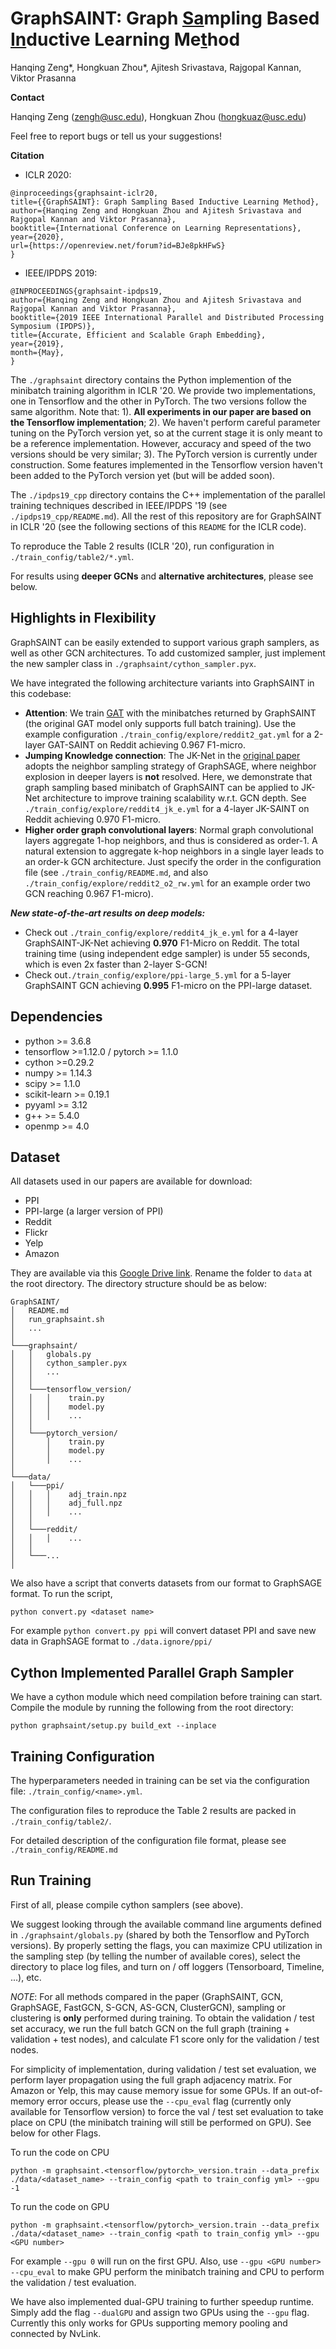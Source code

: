 # GraphSAINT: Graph <u>Sa</u>mpling Based <u>In</u>ductive Learning Me<u>t</u>hod

Hanqing Zeng*, Hongkuan Zhou*, Ajitesh Srivastava, Rajgopal Kannan, Viktor Prasanna

**Contact** 

Hanqing Zeng (zengh@usc.edu), Hongkuan Zhou (hongkuaz@usc.edu)

Feel free to report bugs or tell us your suggestions!

**Citation**

* ICLR 2020:

```
@inproceedings{graphsaint-iclr20,
title={{GraphSAINT}: Graph Sampling Based Inductive Learning Method},
author={Hanqing Zeng and Hongkuan Zhou and Ajitesh Srivastava and Rajgopal Kannan and Viktor Prasanna},
booktitle={International Conference on Learning Representations},
year={2020},
url={https://openreview.net/forum?id=BJe8pkHFwS}
}
```

* IEEE/IPDPS 2019:

```
@INPROCEEDINGS{graphsaint-ipdps19,
author={Hanqing Zeng and Hongkuan Zhou and Ajitesh Srivastava and Rajgopal Kannan and Viktor Prasanna},
booktitle={2019 IEEE International Parallel and Distributed Processing Symposium (IPDPS)},
title={Accurate, Efficient and Scalable Graph Embedding},
year={2019},
month={May},
}
```

The `./graphsaint` directory contains the Python implemention of the minibatch training algorithm in ICLR '20. We provide two implementations, one in Tensorflow and the other in PyTorch. The two versions follow the same algorithm. Note that: 1). **All experiments in our paper are based on the Tensorflow implementation**; 2). We haven't perform careful parameter tuning on the PyTorch version yet, so at the current stage it is only meant to be a reference implementation. However, accuracy and speed of the two versions should be very similar; 3). The PyTorch version is currently under construction. Some features implemented in the Tensorflow version haven't been added to the PyTorch version yet (but will be added soon). 


The `./ipdps19_cpp` directory contains the C++ implementation of the parallel training techniques described in IEEE/IPDPS '19 (see `./ipdps19_cpp/README.md`). All the rest of this repository are for GraphSAINT in ICLR '20 (see the following sections of this `README` for the ICLR code). 

To reproduce the Table 2 results (ICLR '20), run configuration in `./train_config/table2/*.yml`.

For results using **deeper GCNs** and **alternative architectures**, please see below. 

## Highlights in Flexibility

GraphSAINT can be easily extended to support various graph samplers, as well as other GCN architectures. 
To add customized sampler, just implement the new sampler class in `./graphsaint/cython_sampler.pyx`. 

We have integrated the following architecture variants into GraphSAINT in this codebase:

* **Attention**: We train [GAT](https://arxiv.org/abs/1710.10903) with the minibatches returned by GraphSAINT (the original GAT model only supports full batch training). Use the example configuration `./train_config/explore/reddit2_gat.yml` for a 2-layer GAT-SAINT on Reddit achieving 0.967 F1-micro.
* **Jumping Knowledge connection**: The JK-Net in the [original paper](https://arxiv.org/abs/1806.03536) adopts the neighbor sampling strategy of GraphSAGE, where neighbor explosion in deeper layers is **not** resolved. Here, we demonstrate that graph sampling based minibatch of GraphSAINT can be applied to JK-Net architecture to improve training scalability w.r.t. GCN depth. See `./train_config/explore/reddit4_jk_e.yml` for a 4-layer JK-SAINT on Reddit achieving 0.970 F1-micro.
* **Higher order graph convolutional layers**: Normal graph convolutional layers aggregate 1-hop neighbors, and thus is considered as order-1. A natural extension to aggregate k-hop neighbors in a single layer leads to an order-k GCN architecture. Just specify the order in the configuration file (see `./train_config/README.md`, and also `./train_config/explore/reddit2_o2_rw.yml` for an example order two GCN reaching 0.967 F1-micro). 

***New state-of-the-art results on deep models:***
* Check out `./train_config/explore/reddit4_jk_e.yml` for a 4-layer GraphSAINT-JK-Net achieving **0.970** F1-Micro on Reddit. The total training time (using independent edge sampler) is under 55 seconds, which is even 2x faster than 2-layer S-GCN!
* Check out`./train_config/explore/ppi-large_5.yml` for a 5-layer GraphSAINT GCN achieving **0.995** F1-micro on the PPI-large dataset. 

## Dependencies

* python >= 3.6.8
* tensorflow >=1.12.0  / pytorch >= 1.1.0
* cython >=0.29.2
* numpy >= 1.14.3
* scipy >= 1.1.0
* scikit-learn >= 0.19.1
* pyyaml >= 3.12
* g++ >= 5.4.0
* openmp >= 4.0

## Dataset

All datasets used in our papers are available for download:

* PPI
* PPI-large (a larger version of PPI)
* Reddit
* Flickr
* Yelp
* Amazon
  
They are available via this [Google Drive link](https://drive.google.com/open?id=1zycmmDES39zVlbVCYs88JTJ1Wm5FbfLz). Rename the folder to `data` at the root directory.  The directory structure should be as below:

```
GraphSAINT/
│   README.md
│   run_graphsaint.sh
│   ... 
│
└───graphsaint/
│   │   globals.py
│   │   cython_sampler.pyx
│   │   ...  
│   │ 
│   └───tensorflow_version/
│   │   │    train.py
│   │   │    model.py
│   │   │    ...
│   │  
│   └───pytorch_version/
│       │    train.py
│       │    model.py
│       │    ...
│ 
└───data/
│   └───ppi/
│   │   │    adj_train.npz
│   │   │    adj_full.npz
│   │   │    ...
│   │   
│   └───reddit/
│   │   │    ...
│   │
│   └───...
│
```

We also have a script that converts datasets from our format to GraphSAGE format. To run the script,

`python convert.py <dataset name>`

For example `python convert.py ppi` will convert dataset PPI and save new data in GraphSAGE format to `./data.ignore/ppi/`
  


## Cython Implemented Parallel Graph Sampler

We have a cython module which need compilation before training can start. Compile the module by running the following from the root directory:

`python graphsaint/setup.py build_ext --inplace`

## Training Configuration

The hyperparameters needed in training can be set via the configuration file: `./train_config/<name>.yml`.

The configuration files to reproduce the Table 2 results are packed in `./train_config/table2/`.

For detailed description of the configuration file format, please see `./train_config/README.md`

## Run Training

First of all, please compile cython samplers (see above). 

We suggest looking through the available command line arguments defined in `./graphsaint/globals.py` (shared by both the Tensorflow and PyTorch versions). By properly setting the flags, you can maximize CPU utilization in the sampling step (by telling the number of available cores), select the directory to place log files, and turn on / off loggers (Tensorboard, Timeline, ...), etc. 

*NOTE*: For all methods compared in the paper (GraphSAINT, GCN, GraphSAGE, FastGCN, S-GCN, AS-GCN, ClusterGCN), sampling or clustering is **only** performed during training. 
To obtain the validation / test set accuracy, we run the full batch GCN on the full graph (training + validation + test nodes), and calculate F1 score only for the validation / test nodes.


For simplicity of implementation, during validation / test set evaluation, we perform layer propagation using the full graph adjacency matrix. For Amazon or Yelp, this may cause memory issue for some GPUs. If an out-of-memory error occurs, please use the `--cpu_eval` flag (currently only available for Tensorflow version) to force the val / test set evaluation to take place on CPU (the minibatch training will still be performed on GPU). See below for other Flags. 

To run the code on CPU

`python -m graphsaint.<tensorflow/pytorch>_version.train --data_prefix ./data/<dataset_name> --train_config <path to train_config yml> --gpu -1`

To run the code on GPU

`python -m graphsaint.<tensorflow/pytorch>_version.train --data_prefix ./data/<dataset_name> --train_config <path to train_config yml> --gpu <GPU number>`

For example `--gpu 0` will run on the first GPU. Also, use `--gpu <GPU number> --cpu_eval` to make GPU perform the minibatch training and CPU to perform the validation / test evaluation. 

We have also implemented dual-GPU training to further speedup runtime. Simply add the flag `--dualGPU` and assign two GPUs using the `--gpu` flag. Currently this only works for GPUs supporting memory pooling and connected by NvLink.

